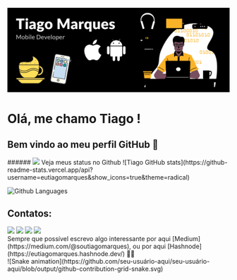 ![capa github](https://github.com/eutiagomarques/eutiagomarques/blob/main/images/nova_capa.png)  

# Olá, me chamo Tiago ! 
## Bem vindo ao meu perfil GitHub 👋




<div>
  ###### <img src="https://media.giphy.com/media/VgCDAzcKvsR6OM0uWg/giphy.gif" width="50"> Veja meus status no Github 
![Tiago GitHub stats](https://github-readme-stats.vercel.app/api?username=eutiagomarques&show_icons=true&theme=radical)

  ![Github Languages](https://github-readme-stats.vercel.app/api/top-langs/?username=eutiagomarques&layout=compact&theme=radical)
</div>

## Contatos:

<div>
<a href="https://instagram.com/eutiagomarques_" target="_blank"><img loading="lazy" src="https://img.shields.io/badge/-Instagram-%23E4405F?style=for-the-badge&logo=instagram&logoColor=white" target="_blank"></a>
<a href="https://www.twitch.tv/tgmarquess" target="_blank"><img loading="lazy" src="https://img.shields.io/badge/Twitch-9146FF?style=for-the-badge&logo=twitch&logoColor=white" target="_blank"></a>
<a href = "mailto:ttsmarques@gmail.com"><img loading="lazy" src="https://img.shields.io/badge/Gmail-D14836?style=for-the-badge&logo=gmail&logoColor=white" target="_blank"></a>
<a href="https://www.linkedin.com/in/eutiagomarques" target="_blank"><img loading="lazy" src="https://img.shields.io/badge/-LinkedIn-%230077B5?style=for-the-badge&logo=linkedin&logoColor=white" target="_blank"></a>   
</div>

<div>
  Sempre que possível escrevo algo interessante por aqui [Medium](https://medium.com/@soutiagomarques), ou por aqui [Hashnode](https://eutiagomarques.hashnode.dev/) ✍🏼
</div>

<div>
  ![Snake animation](https://github.com/seu-usuário-aqui/seu-usuário-aqui/blob/output/github-contribution-grid-snake.svg)
</div>

